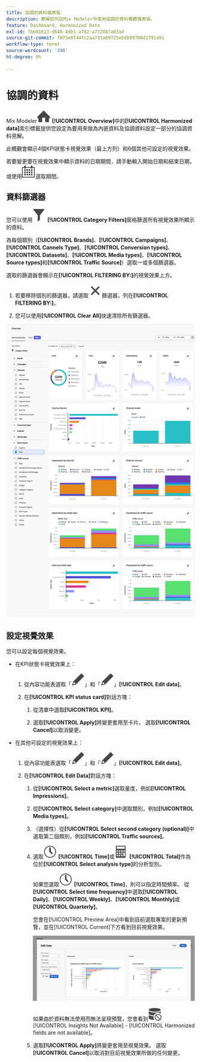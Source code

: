 ```yaml
---
title: 協調的資料儀表板
description: 瞭解如何在Mix Modeler中使用協調的資料概觀儀表板。
feature: Dashboard, Harmonized Data
exl-id: fbb01613-d648-4db1-a782-a7720b7a03ad
source-git-commit: f073e8f44fc2aa731a69725ebdb99700d1f91a91
workflow-type: tm+mt
source-wordcount: '298'
ht-degree: 0%

---
```


# 協調的資料

Mix Modeler![首頁](/help/assets/icons/Home.svg) **[!UICONTROL Overview]**&#x200B;中的&#x200B;**[!UICONTROL Harmonized data]**&#x200B;索引標籤提供您設定為要用來做為內嵌資料及協調資料設定一部分的協調資料見解。

此概觀會顯示4個KPI狀態卡視覺效果（最上方列）和6個其他可設定的視覺效果。

若要變更要在視覺效果中顯示資料的日期期間，請手動輸入開始日期和結束日期，或使用![行事曆](/help/assets/icons/Calendar.svg)選取期間。

## 資料篩選器

您可以使用![篩選器](/help/assets/icons/Filter.svg) **[!UICONTROL Category Filters]**&#x200B;窗格篩選所有視覺效果所顯示的資料。

為每個類別（**[!UICONTROL Brands]**、**[!UICONTROL Campaigns]**、**[!UICONTROL Cannels Type]**、**[!UICONTROL Conversion types]**、**[!UICONTROL Datasets]**、**[!UICONTROL Media types]**、**[!UICONTROL Source types]**&#x200B;和&#x200B;**[!UICONTROL Traffic Source]**）選取一或多個篩選器。

選取的篩選器會顯示在&#x200B;**[!UICONTROL FILTERING BY:]**&#x200B;的視覺效果上方。

1. 若要移除個別的篩選器，請選取![關閉](/help/assets/icons/Close.svg)篩選器，列在&#x200B;**[!UICONTROL FILTERING BY:]**。

1. 您可以使用&#x200B;**[!UICONTROL Clear All]**&#x200B;快速清除所有篩選器。

![協調的資料概述](/help/assets/harmonized-data-overview.png)


## 設定視覺效果

您可以設定每個視覺效果。

* 在KPI狀態卡視覺效果上：

   1. 從內容功能表選取「![編輯](/help/assets/icons/Edit.svg)」和「![編輯](/help/assets/icons/Edit.svg)」**[!UICONTROL Edit data]**。

   1. 在&#x200B;**[!UICONTROL KPI status card]**&#x200B;對話方塊：

      1. 從清單中選取&#x200B;**[!UICONTROL KPI]**。

      1. 選取&#x200B;**[!UICONTROL Apply]**&#x200B;將變更套用至卡片。 選取&#x200B;**[!UICONTROL Cancel]**&#x200B;以取消變更。

* 在其他可設定的視覺效果上：

   1. 從內容功能表選取「![編輯](/help/assets/icons/Edit.svg)」和「![編輯](/help/assets/icons/Edit.svg)」**[!UICONTROL Edit data]**。

   1. 在&#x200B;**[!UICONTROL Edit Data]**&#x200B;對話方塊：

      1. 從&#x200B;**[!UICONTROL Select a metric]**&#x200B;選取量度，例如&#x200B;**[!UICONTROL Impressions]**。
      1. 從&#x200B;**[!UICONTROL Select category]**&#x200B;中選取類別，例如&#x200B;**[!UICONTROL Media types]**。
      1. （選擇性）從&#x200B;**[!UICONTROL Select second category (optional)]**&#x200B;中選取第二個類別，例如&#x200B;**[!UICONTROL Traffic sources]**。
      1. 選取![時鐘](/help/assets/icons/Clock.svg) **[!UICONTROL Time]**&#x200B;或![電腦](/help/assets/icons/Calculator.svg) **[!UICONTROL Total]**&#x200B;作為位於&#x200B;**[!UICONTROL Select analysis type]**&#x200B;的分析型別。

         如果您選取![時鐘](/help/assets/icons/Clock.svg) **[!UICONTROL Time]**，則可以指定時間頻率。 從&#x200B;**[!UICONTROL Select time frequency]**&#x200B;中選取&#x200B;**[!UICONTROL Daily]**、**[!UICONTROL Weekly]**、**[!UICONTROL Monthly]**&#x200B;或&#x200B;**[!UICONTROL Quarterly]**。

         您會在[!UICONTROL Preview Area]中看到目前選取專案的更新預覽，並在[!UICONTROL Current]下方看到目前視覺效果。

         ![編輯協調的資料小工具](/help/assets/edit-harmonized-data-widget.png)

         如果由於資料無法使用而無法呈現預覽，您會看到![資料錯誤](/help/assets/icons/DataUnavailable.svg) [!UICONTROL Insights Not Available] - [!UICONTROL Harmonized fields are not available]。

      1. 選取&#x200B;**[!UICONTROL Apply]**&#x200B;將變更套用至視覺效果。 選取&#x200B;**[!UICONTROL Cancel]**&#x200B;以取消對目前視覺效果所做的任何變更。
